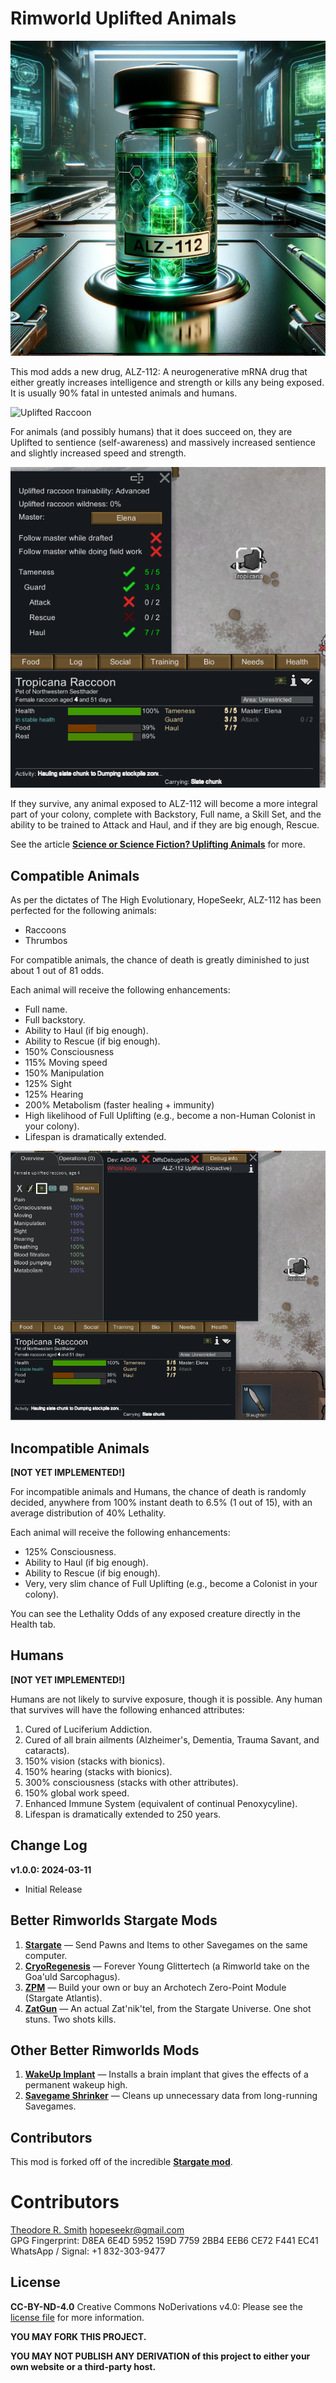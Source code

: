 # Rimworld Uplifted Animals

![ALZ-112](https://raw.githubusercontent.com/BetterRimworlds/UpliftedAnimals/trunk/assets/ALZ-112.medium.jpg)

This mod adds a new drug, ALZ-112: A neurogenerative mRNA drug that either greatly increases intelligence and strength 
or kills any being exposed. It is usually 90% fatal in untested animals and humans.

![Uplifted Raccoon](https://raw.githubusercontent.com/BetterRimworlds/UpliftedAnimals/trunk/Dematerializer/About/Preview.png)

For animals (and possibly humans) that it does succeed on, they are Uplifted to sentience (self-awareness) and massively
increased sentience and slightly increased speed and strength.

![ALZ-112](https://raw.githubusercontent.com/BetterRimworlds/UpliftedAnimals/trunk/assets/Uplifted_Raccoon_training.png)

If they survive, any animal exposed to ALZ-112 will become a more integral part of your colony, complete with Backstory,
Full name, a Skill Set, and the ability to be trained to Attack and Haul, and if they are big enough, Rescue.

See the article [**Science or Science Fiction? Uplifting Animals**](https://www.yalescientific.org/2015/05/science-or-science-fiction-uplifting-animals/)
for more.

## Compatible Animals

As per the dictates of The High Evolutionary, HopeSeekr, ALZ-112 has been perfected for the following animals:

* Raccoons
* Thrumbos

For compatible animals, the chance of death is greatly diminished to just about 1 out of 81 odds.

Each animal will receive the following enhancements:

* Full name.
* Full backstory.
* Ability to Haul (if big enough).
* Ability to Rescue (if big enough).
* 150% Consciousness
* 115% Moving speed
* 150% Manipulation
* 125% Sight
* 125% Hearing
* 200% Metabolism (faster healing + immunity)
* High likelihood of Full Uplifting (e.g., become a non-Human Colonist in your colony).
* Lifespan is dramatically extended.

![Uplifted Raccoon Health tab](https://raw.githubusercontent.com/BetterRimworlds/UpliftedAnimals/trunk/assets/Uplifted_Raccoon_health.png)

## Incompatible Animals

**[NOT YET IMPLEMENTED!]**

For incompatible animals and Humans, the chance of death is randomly decided, anywhere from 100% instant death
to 6.5% (1 out of 15), with an average distribution of 40% Lethality.

Each animal will receive the following enhancements:

* 125% Consciousness.
* Ability to Haul (if big enough).
* Ability to Rescue (if big enough).
* Very, very slim chance of Full Uplifting (e.g., become a Colonist in your colony).

You can see the Lethality Odds of any exposed creature directly in the Health tab.

## Humans

**[NOT YET IMPLEMENTED!]**

Humans are not likely to survive exposure, though it is possible. Any human that survives will have the following 
enhanced attributes:

1. Cured of Luciferium Addiction.
2. Cured of all brain ailments (Alzheimer's, Dementia, Trauma Savant, and cataracts).
3. 150% vision (stacks with bionics).
4. 150% hearing (stacks with bionics).
5. 300% consciousness (stacks with other attributes).
6. 150% global work speed.
7. Enhanced Immune System (equivalent of continual Penoxycyline).
8. Lifespan is dramatically extended to 250 years.

## Change Log

**v1.0.0: 2024-03-11**
* Initial Release

## Better Rimworlds Stargate Mods

1. [**Stargate**](https://github.com/BetterRimworlds/Stargate) — Send Pawns and Items to other Savegames on the same computer.
2. [**CryoRegenesis**](https://github.com/BetterRimworlds/CryoRegenesis) — Forever Young Glittertech (a Rimworld take on the Goa'uld Sarcophagus).
3. [**ZPM**](https://github.com/BetterRimworlds/ZPM) — Build your own or buy an Archotech Zero-Point Module (Stargate Atlantis).
4. [**ZatGun**](https://github.com/BetterRimworlds/ZatGun) — An actual Zat'nik'tel, from the Stargate Universe. One shot stuns. Two shots kills.

## Other Better Rimworlds Mods

1. [**WakeUp Implant**](https://github.com/BetterRimworlds/WakeUpImplant) — Installs a brain implant that gives the effects of a permanent wakeup high.
2. [**Savegame Shrinker**]() — Cleans up unnecessary data from long-running Savegames.

## Contributors

This mod is forked off of the incredible [**Stargate mod**](https://github.com/BetterRimworlds/Stargate).

# Contributors

[Theodore R. Smith](https://github.com/hopeseekr/]) <hopeseekr@gmail.com>  
GPG Fingerprint: D8EA 6E4D 5952 159D 7759  2BB4 EEB6 CE72 F441 EC41  
WhatsApp / Signal: +1 832-303-9477

## License

**CC-BY-ND-4.0**
Creative Commons NoDerivations v4.0: Please see the [license file](LICENSE.md) for more information.

**YOU MAY FORK THIS PROJECT.**

**YOU MAY NOT PUBLISH ANY DERIVATION of this project to either your own website or a third-party host.**

